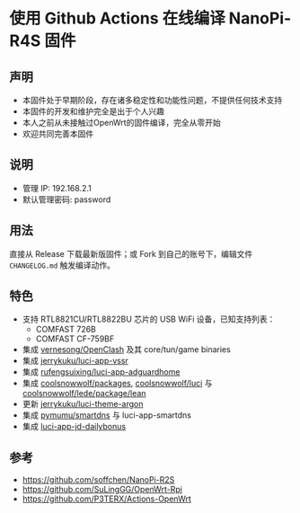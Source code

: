 # 使用 Github Actions 在线编译 NanoPi-R4S 固件

## 声明
* 本固件处于早期阶段，存在诸多稳定性和功能性问题，不提供任何技术支持
* 本固件的开发和维护完全是出于个人兴趣
* 本人之前从未接触过OpenWrt的固件编译，完全从零开始
* 欢迎共同完善本固件

## 说明
* 管理 IP: 192.168.2.1
* 默认管理密码: password

## 用法
直接从 Release 下载最新版固件；或 Fork 到自己的账号下，编辑文件 `CHANGELOG.md` 触发编译动作。

## 特色
* 支持 RTL8821CU/RTL8822BU 芯片的 USB WiFi 设备，已知支持列表：
    - COMFAST 726B
    - COMFAST CF-759BF
* 集成 [vernesong/OpenClash](https://github.com/vernesong/OpenClash) 及其 core/tun/game binaries
* 集成 [jerrykuku/luci-app-vssr](https://github.com/jerrykuku/luci-app-vssr)
* 集成 [rufengsuixing/luci-app-adguardhome](https://github.com/rufengsuixing/luci-app-adguardhome)
* 集成 [coolsnowwolf/packages](https://github.com/coolsnowwolf/packages), [coolsnowwolf/luci](https://github.com/coolsnowwolf/luci) 与 [coolsnowwolf/lede/package/lean](https://github.com/coolsnowwolf/lede/tree/master/package/lean)
* 更新 [jerrykuku/luci-theme-argon](https://github.com/jerrykuku/luci-theme-argon)
* 集成 [pymumu/smartdns](https://github.com/pymumu/smartdns) 与 luci-app-smartdns
* 集成 [luci-app-jd-dailybonus](https://github.com/jerrykuku/luci-app-jd-dailybonus)

## 参考
* https://github.com/soffchen/NanoPi-R2S
* https://github.com/SuLingGG/OpenWrt-Rpi
* https://github.com/P3TERX/Actions-OpenWrt